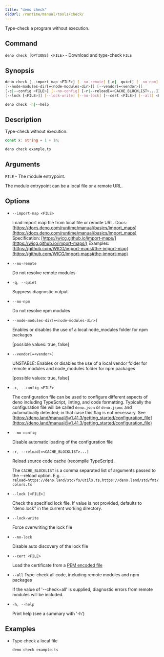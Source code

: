 ```yaml
---
title: "deno check"
oldUrl: /runtime/manual/tools/check/
---
```


Type-check a program without execution.

## Command

`deno check [OPTIONS] <FILE>` - Download and type-check `FILE`

## Synopsis

```bash
deno check [--import-map <FILE>] [--no-remote] [-q|--quiet] [--no-npm] 
[--node-modules-dir[=<node-modules-dir>]] [--vendor[=<vendor>]]
[-c|--config <FILE>] [--no-config] [-r|--reload[=<CACHE_BLOCKLIST>...]]
[--lock [<FILE>]] [--lock-write] [--no-lock] [--cert <FILE>] [--all] <FILE>

deno check -h|--help
```

## Description

Type-check without execution.

```ts title="example.ts"
const x: string = 1 + 1n;
```

```bash
deno check example.ts
```

## Arguments

`FILE` - The module entrypoint.

The module entrypoint can be a local file or a remote URL.

## Options

- `--import-map <FILE>`

  Load import map file from local file or remote URL. Docs:
  [https://docs.deno.com/runtime/manual/basics/import_maps](https://docs.deno.com/runtime/manual/basics/import_maps)
  Specification:
  [https://wicg.github.io/import-maps/](https://wicg.github.io/import-maps/)
  Examples:
  [https://github.com/WICG/import-maps#the-import-map](https://github.com/WICG/import-maps#the-import-map)

- `--no-remote`

  Do not resolve remote modules

- `-q, --quiet`

  Suppress diagnostic output

- `--no-npm`

  Do not resolve npm modules

- `--node-modules-dir[=<node-modules-dir>]`

  Enables or disables the use of a local node_modules folder for npm packages

  [possible values: true, false]

- `--vendor[=<vendor>]`

  UNSTABLE: Enables or disables the use of a local vendor folder for remote
  modules and node_modules folder for npm packages

  [possible values: true, false]

- `-c, --config <FILE>`

  The configuration file can be used to configure different aspects of deno
  including TypeScript, linting, and code formatting. Typically the
  configuration file will be called `deno.json` or `deno.jsonc` and
  automatically detected; in that case this flag is not necessary. See
  [https://deno.land/manual@v1.41.3/getting_started/configuration_file](https://deno.land/manual@v1.41.3/getting_started/configuration_file)

- `--no-config`

  Disable automatic loading of the configuration file

- `-r, --reload[=<CACHE_BLOCKLIST>...]`

  Reload source code cache (recompile TypeScript).

  The `CACHE_BLOCKLIST` is a comma separated list of arguments passed to the
  --reload option. E.g.
  `--reload=https://deno.land/std/fs/utils.ts,https://deno.land/std/fmt/colors.ts`

- `--lock [<FILE>]`

  Check the specified lock file. If value is not provided, defaults to
  "deno.lock" in the current working directory.

- `--lock-write`

  Force overwriting the lock file

- `--no-lock`

  Disable auto discovery of the lock file

- `--cert <FILE>`

  Load the certificate from a
  [PEM encoded file](https://en.wikipedia.org/wiki/Privacy-Enhanced_Mail)

- `--all` Type-check all code, including remote modules and npm packages

  If the value of '--check=all' is supplied, diagnostic errors from remote
  modules will be included.

- `-h, --help`

  Print help (see a summary with '-h')

## Examples

- Type check a local file

  ```bash
  deno check example.ts
  ```

